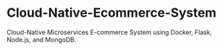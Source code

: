 # Cloud-Native-Ecommerce-System
Cloud-Native Microservices E-commerce System using Docker, Flask, Node.js, and MongoDB.

